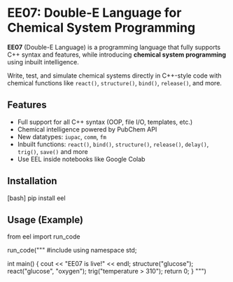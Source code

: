 # EE07: Double-E Language for Chemical System Programming

**EE07** (Double-E Language) is a programming language that fully supports C++ syntax and features, while introducing **chemical system programming** using inbuilt intelligence.

Write, test, and simulate chemical systems directly in C++-style code with chemical functions like `react()`, `structure()`, `bind()`, `release()`, and more.

## Features

- Full support for all C++ syntax (OOP, file I/O, templates, etc.)
- Chemical intelligence powered by PubChem API
- New datatypes: `iupac`, `comm`, `fm`
- Inbuilt functions: `react()`, `bind()`, `structure()`, `release()`, `delay()`, `trig()`, `save()` and more
- Use EEL inside notebooks like Google Colab

## Installation

[bash]
pip install eel

## Usage (Example)


from eel import run_code

run_code("""
#include <iostream>
using namespace std;

int main() {
    cout << "EE07 is live!" << endl;
    structure("glucose");
    react("glucose", "oxygen");
    trig("temperature > 310");
    return 0;
}
""")


